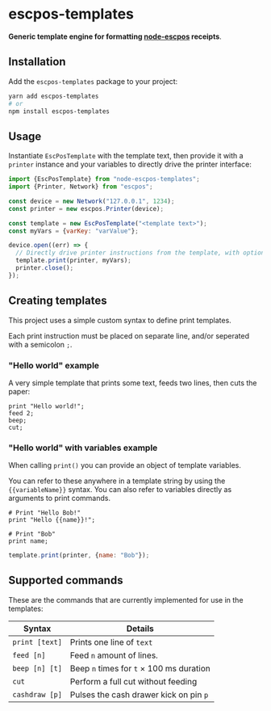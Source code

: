 # escpos-templates

**Generic template engine for formatting [node-escpos](https://github.com/song940/node-escpos) receipts**.

## Installation

Add the `escpos-templates` package to your project:

```bash
yarn add escpos-templates
# or
npm install escpos-templates
```

## Usage

Instantiate `EscPosTemplate` with the template text, then provide it with a `printer` instance and your variables to
directly drive the printer interface:

```javascript
import {EscPosTemplate} from "node-escpos-templates";
import {Printer, Network} from "escpos";

const device = new Network("127.0.0.1", 1234);
const printer = new escpos.Printer(device);

const template = new EscPosTemplate("<template text>");
const myVars = {varKey: "varValue"};

device.open((err) => {
  // Directly drive printer instructions from the template, with optional variables
  template.print(printer, myVars);
  printer.close();
});
```

## Creating templates

This project uses a simple custom syntax to define print templates.

Each print instruction must be placed on separate line, and/or seperated with a semicolon `;`.

### "Hello world" example

A very simple template that prints some text, feeds two lines, then cuts the paper:

```
print "Hello world!";
feed 2;
beep;
cut;
```

### "Hello world" with variables example

When calling `print()` you can provide an object of template variables.

You can refer to these anywhere in a template string by using the `{{variableName}}` syntax. You can also refer to
variables directly as arguments to print commands.

```
# Print "Hello Bob!"
print "Hello {{name}}!";

# Print "Bob" 
print name;
```

```javascript
template.print(printer, {name: "Bob"});
```

## Supported commands

These are the commands that are currently implemented for use in the templates:

| Syntax           | Details                                  |
|------------------|------------------------------------------|
| `print [text]`   | Prints one line of `text`                |
| `feed [n]`       | Feed `n` amount of lines.                |
| `beep [n] [t]`   | Beep `n` times for `t` × 100 ms duration |
| `cut`            | Perform a full cut without feeding       |
| `cashdraw [p]`   | Pulses the cash drawer kick on pin `p`   | 
